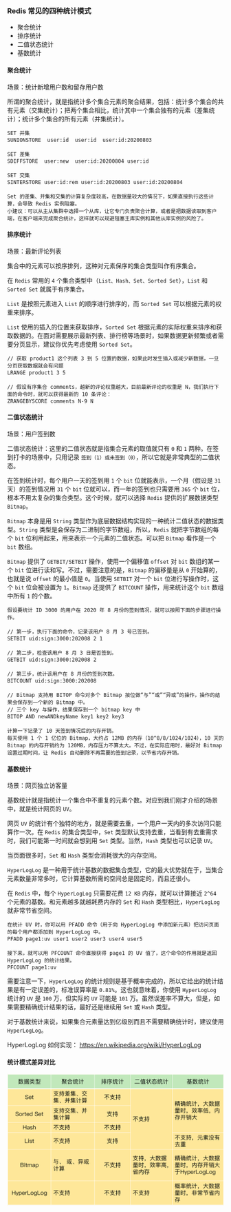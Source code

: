 ### Redis 常见的四种统计模式
- 聚合统计
- 排序统计
- 二值状态统计
- 基数统计

#### 聚合统计

场景：统计新增用户数和留存用户数

所谓的聚合统计，就是指统计多个集合元素的聚合结果，包括：统计多个集合的共有元素（交集统计）；把两个集合相比，统计其中一个集合独有的元素（差集统计）；统计多个集合的所有元素（并集统计）。

```
SET 并集
SUNIONSTORE  user:id  user:id  user:id:20200803 

SET 差集
SDIFFSTORE  user:new  user:id:20200804 user:id  

SET 交集
SINTERSTORE user:id:rem user:id:20200803 user:id:20200804

Set 的差集、并集和交集的计算复杂度较高，在数据量较大的情况下，如果直接执行这些计算，会导致 Redis 实例阻塞。
小建议：可以从主从集群中选择一个从库，让它专门负责聚合计算，或者是把数据读取到客户端，在客户端来完成聚合统计，这样就可以规避阻塞主库实例和其他从库实例的风险了。
```

#### 排序统计

场景：最新评论列表

集合中的元素可以按序排列，这种对元素保序的集合类型叫作有序集合。

在 `Redis` 常用的 `4` 个集合类型中（`List、Hash、Set、Sorted Set`），`List` 和 `Sorted Set` 就属于有序集合。

`List` 是按照元素进入 `List` 的顺序进行排序的，而 `Sorted Set` 可以根据元素的权重来排序。

`List` 使用的插入的位置来获取排序，`Sorted Set` 根据元素的实际权重来排序和获取数据的。在面对需要展示最新列表、排行榜等场景时，如果数据更新频繁或者需要分页显示，建议你优先考虑使用 `Sorted Set`。

```
// 获取 product1 这个列表 3 到 5 位置的数据，如果此时发生插入或减少新数据，一旦分页获取数据就会有问题
LRANGE product1 3 5

// 假设有序集合 comments，越新的评论权重越大，目前最新评论的权重是 N，我们执行下面的命令时，就可以获得最新的 10 条评论：
ZRANGEBYSCORE comments N-9 N
```

#### 二值状态统计

场景：用户签到数

二值状态统计：这里的二值状态就是指集合元素的取值就只有 `0` 和 `1` 两种。在签到打卡的场景中，只用记录 `签到（1）或未签到（0）`，所以它就是非常典型的二值状态。

在签到统计时，每个用户一天的签到用 `1` 个 `bit` 位就能表示，一个月（假设是 `31` 天）的签到情况用 `31` 个 `bit` 位就可以，而一年的签到也只需要用 `365` 个 `bit` 位，根本不用太复杂的集合类型。这个时候，就可以选择 `Redis` 提供的扩展数据类型 `Bitmap`。

`Bitmap` 本身是用 `String` 类型作为底层数据结构实现的一种统计二值状态的数据类型。`String` 类型是会保存为二进制的字节数组，所以，`Redis` 就把字节数组的每个 `bit` 位利用起来，用来表示一个元素的二值状态。可以把 `Bitmap` 看作是一个 `bit` 数组。

`Bitmap` 提供了 `GETBIT/SETBIT` 操作，使用一个偏移值 `offset` 对 `bit` 数组的某一个 `bit` 位进行读和写。不过，需要注意的是，`Bitmap` 的偏移量是从 `0` 开始算的，也就是说 `offset` 的最小值是 `0`。当使用 `SETBIT` 对一个 `bit` 位进行写操作时，这个 `bit` 位会被设置为 `1`。`Bitmap` 还提供了 `BITCOUNT` 操作，用来统计这个 `bit` 数组中所有 `1` 的个数。

```
假设要统计 ID 3000 的用户在 2020 年 8 月份的签到情况，就可以按照下面的步骤进行操作。

// 第一步，执行下面的命令，记录该用户 8 月 3 号已签到。
SETBIT uid:sign:3000:202008 2 1 

// 第二步，检查该用户 8 月 3 日是否签到。
GETBIT uid:sign:3000:202008 2 

// 第三步，统计该用户在 8 月份的签到次数。
BITCOUNT uid:sign:3000:202008

// Bitmap 支持用 BITOP 命令对多个 Bitmap 按位做“与”“或”“异或”的操作，操作的结果会保存到一个新的 Bitmap 中。
// 三个 key 与操作，结果保存到一个 bitmap key 中
BITOP AND newANDkeyName key1 key2 key3

计算一下记录了 10 天签到情况后的内存开销。
每天使用 1 个 1 亿位的 Bitmap，大约占 12MB 的内存（10^8/8/1024/1024），10 天的 Bitmap 的内存开销约为 120MB，内存压力不算太大。不过，在实际应用时，最好对 Bitmap 设置过期时间，让 Redis 自动删除不再需要的签到记录，以节省内存开销。
```

#### 基数统计

场景：网页独立访客量

基数统计就是指统计一个集合中不重复的元素个数。对应到我们刚才介绍的场景中，就是统计网页的 `UV`。

网页 `UV` 的统计有个独特的地方，就是需要去重，一个用户一天内的多次访问只能算作一次。在 `Redis` 的集合类型中，`Set` 类型默认支持去重，当看到有去重需求时，我们可能第一时间就会想到用 `Set` 类型。当然，`Hash` 类型也可以记录 `UV`。

当页面很多时，`Set` 和 `Hash` 类型会消耗很大的内存空间。

`HyperLogLog` 是一种用于统计基数的数据集合类型，它的最大优势就在于，当集合元素数量非常多时，它计算基数所需的空间总是固定的，而且还很小。

在 `Redis` 中，每个 `HyperLogLog` 只需要花费 `12 KB` 内存，就可以计算接近 `2^64` 个元素的基数。和元素越多就越耗费内存的 `Set` 和 `Hash` 类型相比，`HyperLogLog` 就非常节省空间。

```
在统计 UV 时，你可以用 PFADD 命令（用于向 HyperLogLog 中添加新元素）把访问页面的每个用户都添加到 HyperLogLog 中。
PFADD page1:uv user1 user2 user3 user4 user5

接下来，就可以用 PFCOUNT 命令直接获得 page1 的 UV 值了，这个命令的作用就是返回 HyperLogLog 的统计结果。
PFCOUNT page1:uv

```
需要注意一下，`HyperLogLog` 的统计规则是基于概率完成的，所以它给出的统计结果是有一定误差的，标准误算率是 `0.81%`。这也就意味着，你使用 `HyperLogLog` 统计的 `UV` 是 `100` 万，但实际的 `UV` 可能是 `101` 万。虽然误差率不算大，但是，如果需要精确统计结果的话，最好还是继续用 `Set` 或 `Hash` 类型。

对于基数统计来说，如果集合元素量达到亿级别而且不需要精确统计时，建议使用 `HyperLogLog`。

HyperLogLog 如何实现： https://en.wikipedia.org/wiki/HyperLogLog 

#### 统计模式差异对比
![集合统计类型对比图](../../Picture/集合统计类型对比图.jpeg)

